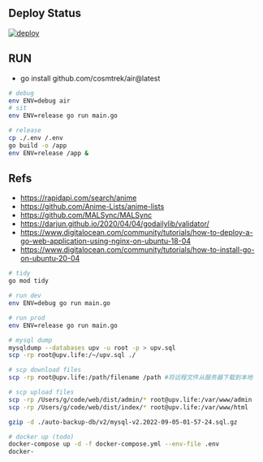 ## Deploy Status

[![deploy](https://github.com/upvorg/server2/actions/workflows/deploy.yml/badge.svg)](https://github.com/upvorg/server2/actions/workflows/deploy.yml)

## RUN

- go install github.com/cosmtrek/air@latest

```bash
# debug
env ENV=debug air
# sit
env ENV=release go run main.go

# release
cp ./.env /.env
go build -o /app
env ENV=release /app &
```

## Refs

- https://rapidapi.com/search/anime
- https://github.com/Anime-Lists/anime-lists
- https://github.com/MALSync/MALSync
- https://darjun.github.io/2020/04/04/godailylib/validator/
- https://www.digitalocean.com/community/tutorials/how-to-deploy-a-go-web-application-using-nginx-on-ubuntu-18-04
- https://www.digitalocean.com/community/tutorials/how-to-install-go-on-ubuntu-20-04

```bash
# tidy
go mod tidy

# run dev
env ENV=debug go run main.go

# run prod
env ENV=release go run main.go

# mysql dump
mysqldump --databases upv -u root -p > upv.sql
scp -rp root@upv.life:/~/upv.sql ./

# scp download files
scp -rp root@upv.life:/path/filename /path #将远程文件从服务器下载到本地

# scp upload files
scp -rp /Users/g/code/web/dist/admin/* root@upv.life:/var/www/admin
scp -rp /Users/g/code/web/dist/index/* root@upv.life:/var/www/html

gzip -d ./auto-backup-db/v2/mysql-v2.2022-09-05-01-57-24.sql.gz

# docker up (todo)
docker-compose up -d -f docker-compose.yml --env-file .env
docker-
```
